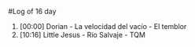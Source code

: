 #Log of 16 day

1. [00:00] Dorian - La velocidad del vacío - El temblor
1. [10:16] Little Jesus - Río Salvaje - TQM
